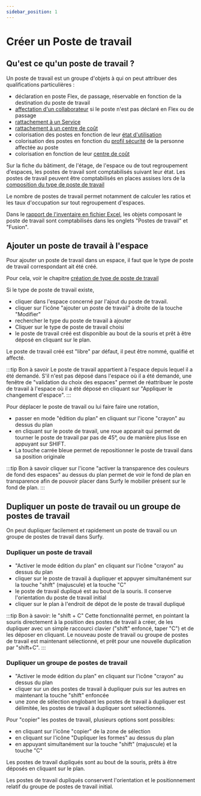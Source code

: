 ```yaml
---
sidebar_position: 1
---
```

# Créer un Poste de travail

## Qu'est ce qu'un poste de travail ?

Un poste de travail est un groupe d'objets à qui on peut attribuer des qualifications particulières :

-   déclaration en poste Flex, de passage, réservable en fonction de la destination du poste de travail
-   [affectation d'un collaborateur](/docs/tutorials/affectations/workplaceaffectation/create.md#affecter-une-personne-à-un-poste-de-travail) si le poste n'est pas déclaré en Flex ou de passage
-   [rattachement à un Service](/docs/tutorials/organization/create.md#rattacher-un-service-à-un-poste-de-travail)
-   [rattachement à un centre de coût](/docs/tutorials/costcenter/create.md#attribuer-un-centre-de-coût-à-un-poste-de-travail)
-   colorisation des postes en fonction de leur [état d'utilisation](/docs/courses/views/2Dviews.md#afficher-létat-des-postes-de-travail-sur-le-plan)
-   colorisation des postes en fonction du [profil sécurité](/docs/courses/views/2Dviews.md#afficher-les-profils-sécurité-sur-le-plan) de la personne affectée au poste
-   colorisation en fonction de leur [centre de coût](/docs/tutorials/cost-distribution-by-cost-center/create.md#visualiser-les-centres-de-coût-sur-le-plan)

Sur la fiche du bâtiment, de l'étage, de l'espace ou de tout regroupement d'espaces, les postes de travail sont comptabilisés suivant leur état.
Les postes de travail peuvent être comptabilisés en places assises lors de la [composition du type de poste de travail](/docs/tutorials/objects/workplacetype/create.md#composer-le-type-de-poste-de-travail)

Le nombre de postes de travail permet notamment de calculer les ratios et les taux d'occupation sur tout regroupement d'espaces.

Dans le [rapport de l'inventaire en fichier Excel](/docs/tutorials/BuildingData/Buildingdashboard/Buildingreporting.md#rapport-de-linventaire-du-bâtiment), les objets composant le poste de travail sont comptabilisés dans les onglets "Postes de travail" et "Fusion".


<Youtube code="tho373GPmY8"/>
 

 ## Ajouter un poste de travail à l'espace


Pour ajouter un poste de travail dans un espace, il faut que le type de poste de travail correspondant ait été créé.

Pour cela, voir le chapitre [création de type de poste de travail](/docs/tutorials/objects/workplacetype/create.md)

Si le type de poste de travail existe,

-   cliquer dans l'espace concerné par l'ajout du poste de travail.
-   cliquer sur l'icône "ajouter un poste de travail" à droite de la touche "Modifier"
-   rechercher le type du poste de travail à ajouter
-   Cliquer sur le type de poste de travail choisi
-   le poste de travail créé est disponible au bout de la souris et prêt à être déposé en cliquant sur le plan.

Le poste de travail créé est "libre" par défaut, il peut être nommé, qualifié et affecté.

:::tip Bon à savoir
Le poste de travail appartient à l'espace depuis lequel il a été demandé. S'il n'est pas déposé dans l'espace où il a été demandé, une fenêtre de "validation du choix des espaces" permet de réattribuer le poste de travail à l'espace où il a été déposé en cliquant sur "Appliquer le changement d'espace".
:::

Pour déplacer le poste de travail ou lui faire faire une rotation,

-   passer en mode "édition du plan" en cliquant sur l'icone "crayon" au dessus du plan
-   en cliquant sur le poste de travail, une roue apparait qui permet de tourner le poste de travail par pas de 45°, ou de manière plus lisse en appuyant sur SHIFT.
-   La touche carrée bleue permet de repositionner le poste de travail dans sa position originale

:::tip Bon à savoir
cliquer sur l'icone "activer la transparence des couleurs de fond des espaces" au dessus du plan permet de voir le fond de plan en transparence afin de pouvoir placer dans Surfy le mobilier présent sur le fond de plan.
:::

## Dupliquer un poste de travail ou un groupe de postes de travail

<Youtube code="zUIgR14paWY"/>

On peut dupliquer facilement et rapidement un poste de travail ou un groupe de postes de travail dans Surfy.

### Dupliquer un poste de travail

-   "Activer le mode édition du plan" en cliquant sur l'icône "crayon" au dessus du plan
-   cliquer sur le poste de travail à dupliquer et appuyer simultanément sur la touche "shift" (majuscule) et la touche "C" 
-   le poste de travail dupliqué est au bout de la souris. Il conserve l'orientation du poste de travail initial
-   cliquer sur le plan à l'endroit de dépot de le poste de travail dupliqué


:::tip Bon à savoir: le "shift + C"
Cette fonctionnalité permet, en pointant la souris directement à la position des postes de travail à créer, de les dupliquer avec un simple raccourci clavier ("shift" enfoncé, taper "C") et de les déposer en cliquant. Le nouveau poste de travail ou groupe de postes de travail est maintenant sélectionné, et prêt pour une nouvelle duplication par "shift+C".
:::

### Dupliquer un groupe de postes de travail

-   "Activer le mode édition du plan" en cliquant sur l'icône "crayon" au dessus du plan
-   cliquer sur un des postes de travail à dupliquer puis sur les autres en maintenant la touche "shift" enfoncée
-   une zone de sélection englobant les postes de travail à dupliquer est délimitée, les postes de travail à dupliquer sont sélectionnés.

Pour "copier" les postes de travail, plusieurs options sont possibles:

-   en cliquant sur l'icône "copier" de la zone de sélection
-   en cliquant sur l'icône "Dupliquer les formes" au dessus du plan
-   en appuyant simultanément sur la touche "shift" (majuscule) et la touche "C"

Les postes de travail dupliqués sont au bout de la souris, prêts à être déposés en cliquant sur le plan.

Les postes de travail dupliqués conservent l'orientation et le positionnement relatif du groupe de postes de travail initial.


